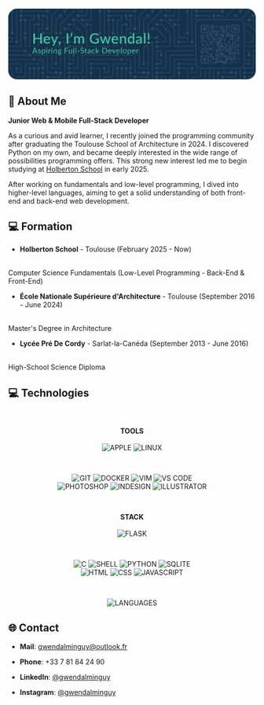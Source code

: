 ![HEADER](./images/graphics/header.png)

## 💫 About Me

**Junior Web & Mobile Full-Stack Developer**

As a curious and avid learner, I recently joined the programming community after graduating the Toulouse School of Architecture in 2024. I discovered Python on my own, and became deeply interested in the wide range of possibilities programming offers. This strong new interest led me to begin studying at [Holberton School](https://www.holbertonschool.com) in early 2025.

After working on fundamentals and low-level programming, I dived into higher-level languages, aiming to get a solid understanding of both front-end and back-end web development.

## 💻 Formation

- **Holberton School** - Toulouse (February 2025 - Now)
<br>
Computer Science Fundamentals (Low-Level Programming - Back-End & Front-End)

- **École Nationale Supérieure d'Architecture** - Toulouse (September 2016 - June 2024)
<br>
Master's Degree in Architecture

- **Lycée Pré De Cordy** - Sarlat-la-Canéda (September 2013 - June 2016)
<br>
High-School Science Diploma

## 💻 Technologies

<br>
<p align="center">
    <b>TOOLS</b>
    <br><br>
    <img src="https://img.shields.io/badge/APPLE-000000?style=for-the-badge&logo=apple&logoColor=white" alt="APPLE">
    <img src="https://img.shields.io/badge/LINUX-FCC624?style=for-the-badge&logo=linux&logoColor=black" alt="LINUX">
</p>

<br>
<p align="center">
    <img src="https://img.shields.io/badge/GIT-F05032?logo=git&logoColor=white&style=for-the-badge" alt="GIT">
    <img src="https://img.shields.io/badge/DOCKER-2496ED?logo=docker&logoColor=white&style=for-the-badge" alt="DOCKER">
    <img src="https://img.shields.io/badge/VIM-019733?logo=vim&logoColor=white&style=for-the-badge" alt="VIM">
    <img src="https://img.shields.io/badge/VS CODE-007ACC?logo=vscode&logoColor=white&style=for-the-badge" alt="VS CODE">
    <br>
    <img src="https://img.shields.io/badge/PHOTOSHOP-3C327B?logo=photoshop&logoColor=white&style=for-the-badge" alt="PHOTOSHOP">
    <img src="https://img.shields.io/badge/INDESIGN-E749A0?logo=indesign&logoColor=white&style=for-the-badge" alt="INDESIGN">
    <img src="https://img.shields.io/badge/ILLUSTRATOR-945C04?logo=illustrator&logoColor=white&style=for-the-badge" alt="ILLUSTRATOR">
</p>

<br>
<p align="center">
    <b>STACK</b>
    <br><br>
    <img src="https://img.shields.io/badge/Flask-419696?style=for-the-badge&logo=flask&logoColor=white" alt="FLASK">
</p>

<br>
<p align="center">
    <img src="https://img.shields.io/badge/C-00599C?style=for-the-badge&logo=c&logoColor=white" alt="C">
    <img src="https://img.shields.io/badge/SHELL-333333?style=for-the-badge&logo=gnu-bash&logoColor=white" alt="SHELL">
    <img src="https://img.shields.io/badge/PYTHON-3776AB?style=for-the-badge&logo=python&logoColor=white" alt="PYTHON">
    <img src="https://img.shields.io/badge/SQLITE-144863?style=for-the-badge&logo=sqlite&logoColor=white" alt="SQLITE">
    <br>
    <img src="https://img.shields.io/badge/HTML-E34f26?style=for-the-badge&logo=html5&logoColor=white" alt="HTML">
    <img src="https://img.shields.io/badge/CSS-CC6699?style=for-the-badge&logo=css&logoColor=white" alt="CSS">
    <img src="https://img.shields.io/badge/JAVASCRIPT-F7DF1E?style=for-the-badge&logo=javascript&logoColor=black" alt="JAVASCRIPT">
</p>

<br>
<p align="center">
    <img src="https://github-readme-stats.vercel.app/api/top-langs/?username=gwendalminguy&layout=compact&bg_color=00000000&hide_border=true&hide_title=true&hide=shaderlab&include_all_commits=true" alt="LANGUAGES">
</p>

## 🌐 Contact

- **Mail**: [gwendalminguy@outlook.fr](mailto:gwendalminguy@outlook.fr)

- **Phone**: +33 7 81 84 24 90

- **LinkedIn**: [@gwendalminguy](https://www.linkedin.com/in/gwendalminguy)

- **Instagram**: [@gwendalminguy](https://www.instagram.com/gwendalminguy)
